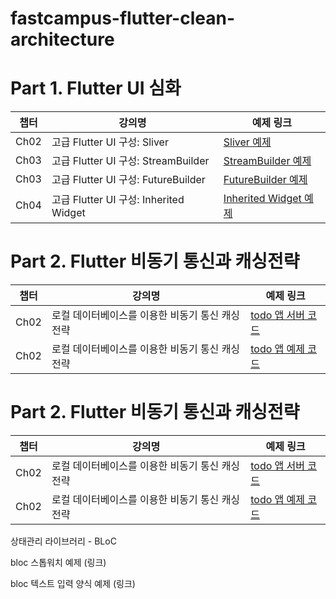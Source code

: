 # fastcampus-flutter-clean-architecture

# Part 1. Flutter UI 심화

| 챕터 | 강의명                               | 예제 링크                                                                      |
|------|--------------------------------------|--------------------------------------------------------------------------------|
| Ch02   | 고급 Flutter UI 구성: Sliver         | [Sliver 예제](https://github.com/yangster-chief/fastcampus_sliver_example)     |
| Ch03   | 고급 Flutter UI 구성: StreamBuilder  | [StreamBuilder 예제](https://github.com/yangster-chief/fastcampus_stream_builder_exam) |
| Ch03   | 고급 Flutter UI 구성: FutureBuilder  | [FutureBuilder 예제](https://github.com/yangster-chief/fastcampus_future_builder_exam) |
| Ch04   | 고급 Flutter UI 구성: Inherited Widget | [Inherited Widget 예제](https://github.com/yangster-chief/fastcampus_inherited_widget_exam) |

# Part 2. Flutter 비동기 통신과 캐싱전략

| 챕터 | 강의명                               | 예제 링크                                                                      |
|------|--------------------------------------|--------------------------------------------------------------------------------|
| Ch02   | 로컬 데이터베이스를 이용한 비동기 통신 캐싱 전략  | [todo 앱 서버 코드](https://github.com/yangster-chief/fastcampus_async_cache_exam_server)     |
| Ch02   | 로컬 데이터베이스를 이용한 비동기 통신 캐싱 전략  | [todo 앱 예제 코드](https://github.com/yangster-chief/fastcampus_async_cache_exam) |

# Part 2. Flutter 비동기 통신과 캐싱전략

| 챕터 | 강의명                               | 예제 링크                                                                      |
|------|--------------------------------------|--------------------------------------------------------------------------------|
| Ch02   | 로컬 데이터베이스를 이용한 비동기 통신 캐싱 전략  | [todo 앱 서버 코드](https://github.com/yangster-chief/fastcampus_async_cache_exam_server)     |
| Ch02   | 로컬 데이터베이스를 이용한 비동기 통신 캐싱 전략  | [todo 앱 예제 코드](https://github.com/yangster-chief/fastcampus_async_cache_exam) |

상태관리 라이브러리 - BLoC

bloc 스톱워치 예제 (링크)

bloc 텍스트 입력 양식 예제 (링크)
